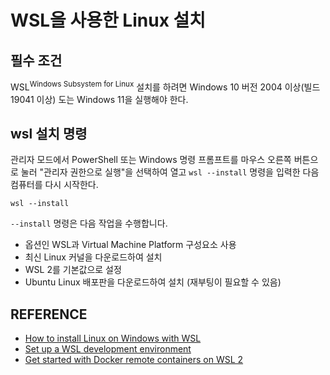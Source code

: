 # WSL을 사용한 Linux 설치

## 필수 조건

WSL<sup>Windows Subsystem for Linux</sup> 설치를 하려면 Windows 10 버전 2004 이상(빌드 19041 이상) 도는 Windows 11을 실행해야 한다.

## wsl 설치 명령

관리자 모드에서 PowerShell 또는 Windows 명령 프롬프트를 마우스 오른쪽 버튼으로 눌러 "관리자 권한으로 실행"을 선택하여 열고 `wsl --install` 명령을 입력한 다음 컴퓨터를 다시 시작한다.

```prompt
wsl --install
```

`--install` 명령은 다음 작업을 수행합니다.

- 옵션인 WSL과 Virtual Machine Platform 구성요소 사용
- 최신 Linux 커널을 다운로드하여 설치
- WSL 2를 기본값으로 설정
- Ubuntu Linux 배포판을 다운로드하여 설치 (재부팅이 필요할 수 있음)


## REFERENCE

- [How to install Linux on Windows with WSL](https://learn.microsoft.com/en-us/windows/wsl/install)
- [Set up a WSL development environment](https://learn.microsoft.com/en-us/windows/wsl/setup/environment#set-up-your-linux-username-and-password)
- [Get started with Docker remote containers on WSL 2](https://learn.microsoft.com/en-us/windows/wsl/tutorials/wsl-containers)